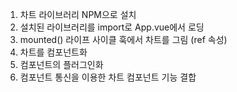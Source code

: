 1. 차트 라이브러리 NPM으로 설치
2. 설치된 라이브러리를 import로 App.vue에서 로딩
3. mounted() 라이프 사이클 훅에서 차트를 그림 (ref 속성)
4. 차트를 컴포넌트화
5. 컴포넌트의 플러그인화
6. 컴포넌트 통신을 이용한 차트 컴포넌트 기능 결합